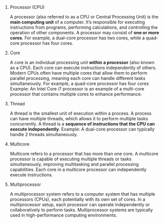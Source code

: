 1. Processor (CPU)

    A processor (also referred to as a CPU or Central Processing Unit) is the **main computing unit** of a computer. It’s responsible for executing instructions from programs, performing calculations, and controlling the operation of other components.
    A processor may consist of **one or more cores**. For example, a dual-core processor has two cores, while a quad-core processor has four cores.

2. Core

    A core is an individual processing unit **within a processor** (also known as a CPU). Each core can execute instructions independently of others.
    Modern CPUs often have multiple cores that allow them to perform parallel processing, meaning each core can handle different tasks simultaneously.
    For example, a quad-core processor has four cores
    Example: An Intel Core i7 processor is an example of a multi-core processor that contains multiple cores to enhance performance.

3. Thread

    A thread is the smallest unit of execution within a process. A process can have multiple threads, which allows it to perform multiple tasks concurrently. A thread is a **sequence of instructions that the CPU can execute independently**.
    Example: A dual-core processor can typically handle 2 threads simultaneously.

4. Multicore

    Multicore refers to a processor that has more than one core. A multicore processor is capable of executing multiple threads or tasks simultaneously, improving multitasking and parallel processing capabilities.
    Each core in a multicore processor can independently execute instructions.

5. Multiprocessor

    A multiprocessor system refers to a computer system that has multiple processors (CPUs), each potentially with its own set of cores. In a multiprocessor setup, each processor can operate independently or collaboratively to perform tasks.
    Multiprocessor systems are typically used in high-performance computing environments.